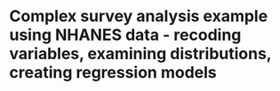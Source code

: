 # Complex survey analysis example using NHANES data - recoding variables, examining distributions, creating regression models
